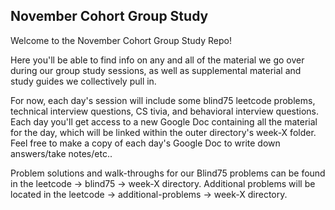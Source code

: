 ## November Cohort Group Study

Welcome to the November Cohort Group Study Repo!

Here you'll be able to find info on any and all of the material we go over during our group study sessions, as well as supplemental material and study guides we collectively pull in.

For now, each day's session will include some blind75 leetcode problems, technical interview questions, CS tivia, and behavioral interview questions. Each day you'll get access to a new Google Doc containing all the material for the day, which will be linked within the outer directory's week-X folder. Feel free to make a copy of each day's Google Doc to write down answers/take notes/etc..

Problem solutions and walk-throughs for our Blind75 problems can be found in the leetcode -> blind75 -> week-X directory. Additional problems will be located in the leetcode -> additional-problems -> week-X directory.
